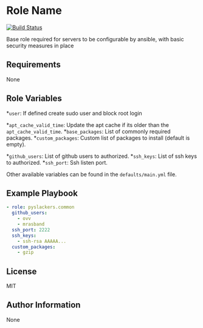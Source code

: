 Role Name
=========

[![Build Status](https://travis-ci.org/pyslackers/ansible-role-common.svg?branch=master)](https://travis-ci.org/pyslackers/ansible-role-common)

Base role required for servers to be configurable by ansible, with basic security measures in place

Requirements
------------

None

Role Variables
--------------

*`user`: If defined create sudo user and block root login

*`apt_cache_valid_time`: Update the apt cache if its older than the `apt_cache_valid_time`.
*`base_packages`: List of commonly required packages.
*`custom_packages`: Custom list of packages to install (default is empty).

*`github_users`: List of github users to authorized.
*`ssh_keys`: List of ssh keys to authorized.
*`ssh_port`: Ssh listen port.

Other available variables can be found in the `defaults/main.yml` file.


Example Playbook
----------------

```yml
- role: pyslackers.common
  github_users:
    - ovv
    - mrasband
  ssh_port: 2222
  ssh_keys:
    - ssh-rsa AAAAA...
  custom_packages:
    - gzip
```

License
-------

MIT

Author Information
------------------

None

